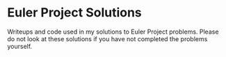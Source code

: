 # Euler Project Solutions
 Writeups and code used in my solutions to Euler Project problems. Please do not look at these solutions if you have not completed the problems yourself.
